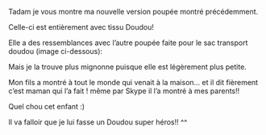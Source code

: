 Tadam je vous montre ma nouvelle version poupée montré précédemment.

Celle-ci est entièrement avec tissu Doudou!

Elle a des ressemblances avec l’autre poupée faite pour le sac transport doudou (image ci-dessous):



Mais je la trouve plus mignonne puisque elle est légèrement plus petite.



Mon fils a montré à tout le monde qui venait à la maison… et il dit fièrement c’est maman qui l’a fait ! même par Skype il l’a montré à mes parents!!

Quel chou cet enfant :)

Il va falloir que je lui fasse un Doudou super héros!! ^^
